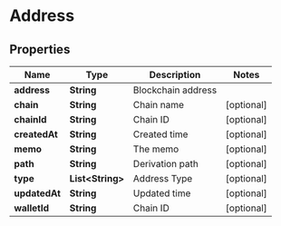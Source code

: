 

# Address


## Properties

| Name | Type | Description | Notes |
|------------ | ------------- | ------------- | -------------|
|**address** | **String** | Blockchain address |  |
|**chain** | **String** | Chain name |  [optional] |
|**chainId** | **String** | Chain ID |  [optional] |
|**createdAt** | **String** | Created time |  [optional] |
|**memo** | **String** | The memo |  [optional] |
|**path** | **String** | Derivation path |  [optional] |
|**type** | **List&lt;String&gt;** | Address Type |  [optional] |
|**updatedAt** | **String** | Updated time |  [optional] |
|**walletId** | **String** | Chain ID |  [optional] |



